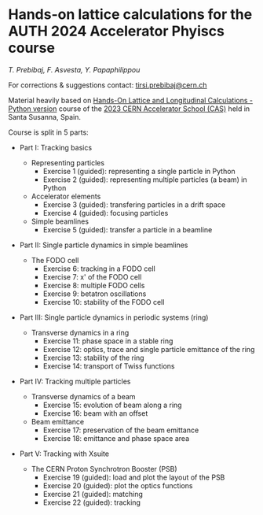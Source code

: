 # Hands-on lattice calculations for the AUTH 2024 Accelerator Phyiscs course
*T. Prebibaj, F. Asvesta, Y. Papaphilippou*

For corrections & suggestions contact: [tirsi.prebibaj@cern.ch](mailto:tirsi.prebibaj@cern.ch)

Material heavily based on [Hands-On Lattice and Longitudinal Calculations - Python version](https://github.com/cerncas/hands-on-lattice-exercises) course of the [2023 CERN Accelerator School (CAS)](https://indico.cern.ch/event/1226773/) held in Santa Susanna, Spain.

Course is split in 5 parts:

- Part I: Tracking basics
    - Representing particles
        - Exercise 1 (guided): representing a single particle in Python
        - Exercise 2 (guided): representing multiple particles (a beam) in Python
    - Accelerator elements
        - Exercise 3 (guided): transfering particles in a drift space
        - Exercise 4 (guided): focusing particles 
    - Simple beamlines
        - Exercise 5 (guided): transfer a particle in a beamline

- Part II: Single particle dynamics in simple beamlines
    - The FODO cell
        - Exercise 6: tracking in a FODO cell
        - Exercise 7: x' of the FODO cell
        - Exercise 8: multiple FODO cells
        - Exercise 9: betatron oscillations
        - Exercise 10: stability of the FODO cell

- Part III: Single particle dynamics in periodic systems (ring)
    - Transverse dynamics in a ring
        - Exercise 11: phase space in a stable ring
        - Exercise 12: optics, trace and single particle emittance of the ring
        - Exercise 13: stability of the ring
        - Exercise 14: transport of Twiss functions

- Part IV: Tracking multiple particles
    - Transverse dynamics of a beam
        - Exercise 15: evolution of beam along a ring
        - Exercise 16: beam with an offset 
    - Beam emittance
        - Exercise 17: preservation of the beam emittance
        - Exercise 18: emittance and phase space area

- Part V: Tracking with Xsuite
    - The CERN Proton Synchrotron Booster (PSB)
        - Exercise 19 (guided): load and plot the layout of the PSB
        - Exercise 20 (guided): plot the optics functions
        - Exercise 21 (guided): matching
        - Exercise 22 (guided): tracking